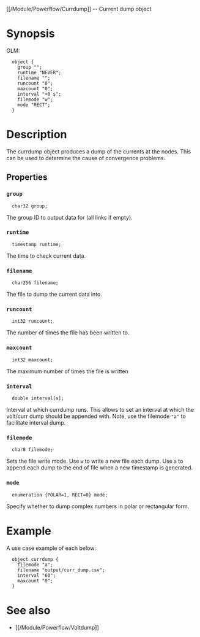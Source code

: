 [[/Module/Powerflow/Currdump]] -- Current dump object

# Synopsis

GLM:

~~~
  object {
    group "";
    runtime "NEVER";
    filename "";
    runcount "0";
    maxcount "0";
    interval "+0 s";
    filemode "w";
    mode "RECT";
  }
~~~

# Description

The currdump object produces a dump of the currents at the nodes. This can be used to determine the cause of convergence problems.

## Properties

### `group`

~~~
  char32 group;
~~~

The group ID to output data for (all links if empty).

### `runtime`

~~~
  timestamp runtime; 
~~~

The time to check current data.

### `filename`

~~~
  char256 filename; 
~~~

The file to dump the current data into.

### `runcount`

~~~
  int32 runcount; 
~~~

The number of times the file has been written to.

### `maxcount`

~~~
  int32 maxcount; 
~~~

The maximum number of times the file is written

### `interval`

~~~
  double interval[s]; 
~~~

Interval at which currdump runs. This allows to set an interval at which the volt/curr dump should be appended with. Note, use the filemode `"a"` to facilitate interval dump.

### `filemode`

~~~
  char8 filemode; 
~~~

Sets the file write mode. Use `w` to write a new file each dump. Use `a` to append each dump to the end of file when a new timestamp is generated.

### `mode`

~~~
  enumeration {POLAR=1, RECT=0} mode;
~~~

Specify whether to dump complex numbers in polar or rectangular form.

# Example

A use case example of each below: 

~~~
  object currdump {
    filemode "a";
    filename "output/curr_dump.csv";
    interval "60";
    maxcount "0";
  }
~~~

# See also

* [[/Module/Powerflow/Voltdump]]
